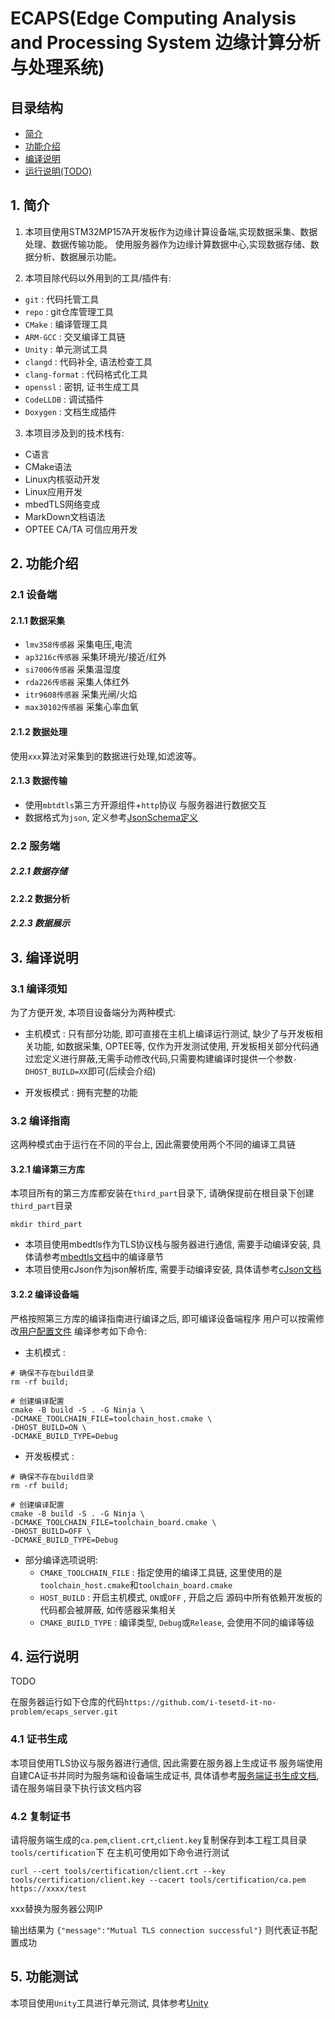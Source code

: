 # ECAPS(Edge Computing Analysis and Processing System 边缘计算分析与处理系统)

## 目录结构
- [简介](#1-简介)
- [功能介绍](#2-功能介绍)
- [编译说明](#3-编译说明)
- [运行说明(TODO)](#4-运行说明)

## 1. 简介
1. 本项目使用STM32MP157A开发板作为边缘计算设备端,实现数据采集、数据处理、数据传输功能。
使用服务器作为边缘计算数据中心,实现数据存储、数据分析、数据展示功能。

2. 本项目除代码以外用到的工具/插件有:
 - `git`            : 代码托管工具
 - `repo`           : git仓库管理工具 
 - `CMake`          : 编译管理工具
 - `ARM-GCC`        : 交叉编译工具链
 - `Unity`          : 单元测试工具
 - `clangd`         : 代码补全, 语法检查工具
 - `clang-format`   : 代码格式化工具
 - `openssl`        : 密钥, 证书生成工具
 - `CodeLLDB`       : 调试插件
 - `Doxygen`        : 文档生成插件

3. 本项目涉及到的技术栈有:
 - C语言
 - CMake语法
 - Linux内核驱动开发
 - Linux应用开发
 - mbedTLS网络变成
 - MarkDown文档语法
 - OPTEE CA/TA 可信应用开发

## 2. 功能介绍
### 2.1 设备端
#### 2.1.1 数据采集
- `lmv358传感器` 采集电压,电流
- `ap3216c传感器` 采集环境光/接近/红外
- `si7006传感器` 采集温湿度
- `rda226传感器` 采集人体红外
- `itr9608传感器` 采集光闸/火焰
- `max30102传感器` 采集心率血氧

#### 2.1.2 数据处理
使用`xxx`算法对采集到的数据进行处理,如滤波等。

#### 2.1.3 数据传输
- 使用`mbtdtls`第三方开源组件+`http`协议 与服务器进行数据交互
- 数据格式为`json`, 定义参考[JsonSchema定义](Docs/docs_third_part/cJson/JsonSchema.json)

### 2.2 服务端
##### 2.2.1 数据存储


#### 2.2.2 数据分析

##### 2.2.3 数据展示

## 3. 编译说明

### 3.1 编译须知
为了方便开发, 本项目设备端分为两种模式:
- 主机模式 : 只有部分功能, 即可直接在主机上编译运行测试, 缺少了与开发板相关功能, 如数据采集, OPTEE等, 仅作为开发测试使用, 开发板相关部分代码通过宏定义进行屏蔽,无需手动修改代码,只需要构建编译时提供一个参数`-DHOST_BUILD=XX`即可(后续会介绍)

- 开发板模式 : 拥有完整的功能

### 3.2 编译指南
这两种模式由于运行在不同的平台上, 因此需要使用两个不同的编译工具链

#### 3.2.1 编译第三方库
本项目所有的第三方库都安装在`third_part`目录下, 请确保提前在根目录下创建`third_part`目录
```shell
mkdir third_part
```

- 本项目使用mbedtls作为TLS协议栈与服务器进行通信, 需要手动编译安装, 具体请参考[mbedtls文档](Docs/docs_third_part/mbedtls/README.md)中的编译章节
- 本项目使用cJson作为json解析库, 需要手动编译安装, 具体请参考[cJson文档](Docs/docs_third_part/cJson/README.md)

#### 3.2.2 编译设备端
严格按照第三方库的编译指南进行编译之后, 即可编译设备端程序
用户可以按需修改[用户配置文件](include/user_config.h)
编译参考如下命令:
- 主机模式 : 
```shell
# 确保不存在build目录
rm -rf build;

# 创建编译配置
cmake -B build -S . -G Ninja \
-DCMAKE_TOOLCHAIN_FILE=toolchain_host.cmake \
-DHOST_BUILD=ON \
-DCMAKE_BUILD_TYPE=Debug
```
- 开发板模式 : 
```shell
# 确保不存在build目录
rm -rf build;

# 创建编译配置
cmake -B build -S . -G Ninja \
-DCMAKE_TOOLCHAIN_FILE=toolchain_board.cmake \
-DHOST_BUILD=OFF \
-DCMAKE_BUILD_TYPE=Debug
```

- 部分编译选项说明:
    - `CMAKE_TOOLCHAIN_FILE` : 指定使用的编译工具链, 这里使用的是`toolchain_host.cmake`和`toolchain_board.cmake`
    - `HOST_BUILD` : 开启主机模式, `ON`或`OFF` , 开启之后 源码中所有依赖开发板的代码都会被屏蔽, 如传感器采集相关
    - `CMAKE_BUILD_TYPE` : 编译类型, `Debug`或`Release`, 会使用不同的编译等级

## 4. 运行说明
TODO

在服务器运行如下仓库的代码`https://github.com/i-tesetd-it-no-problem/ecaps_server.git`

### 4.1 证书生成
本项目使用TLS协议与服务器进行通信, 因此需要在服务器上生成证书
服务端使用自建CA证书并同时为服务端和设备端生成证书, 具体请参考[服务端证书生成文档](Docs/docs_third_part/mbedtls/cert.md),请在服务端目录下执行该文档内容

### 4.2 复制证书
请将服务端生成的`ca.pem`,`client.crt`,`client.key`复制保存到本工程工具目录`tools/certification`下
在主机可使用如下命令进行测试
```shell
curl --cert tools/certification/client.crt --key tools/certification/client.key --cacert tools/certification/ca.pem https://xxxx/test
```
xxx替换为服务器公网IP

输出结果为 `{"message":"Mutual TLS connection successful"}` 则代表证书配置成功

## 5. 功能测试
本项目使用`Unity`工具进行单元测试, 具体参考[Unity](Docs/docs_third_part/unity/README.md)